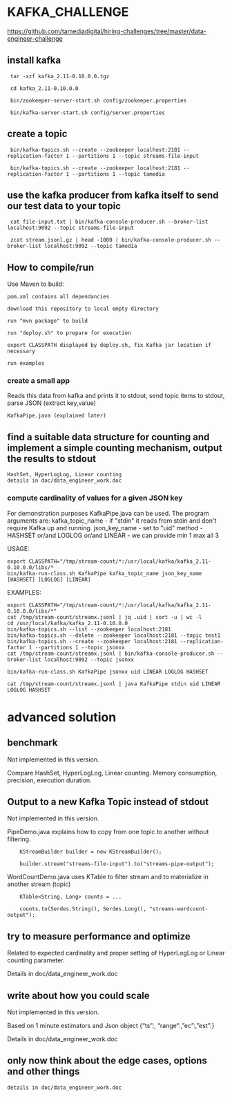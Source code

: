 # KAFKA_CHALLENGE 

https://github.com/tamediadigital/hiring-challenges/tree/master/data-engineer-challenge


## install kafka 

     tar -xzf kafka_2.11-0.10.0.0.tgz

     cd kafka_2.11-0.10.0.0 

     bin/zookeeper-server-start.sh config/zookeeper.properties

     bin/kafka-server-start.sh config/server.properties

## create a topic

     bin/kafka-topics.sh --create --zookeeper localhost:2181 --replication-factor 1 --partitions 1 --topic streams-file-input

     bin/kafka-topics.sh --create --zookeeper localhost:2181 --replication-factor 1 --partitions 1 --topic tamedia

## use the kafka producer from kafka itself to send our test data to your topic

     cat file-input.txt | bin/kafka-console-producer.sh --broker-list localhost:9092 --topic streams-file-input

     zcat stream.jsonl.gz | head -1000 | bin/kafka-console-producer.sh --broker-list localhost:9092 --topic tamedia

## How to compile/run

Use Maven to build:

    pom.xml contains all dependancies

    download this repository to local empty directory

    run "mvn package" to build

    run "deploy.sh" to prepare for execution

    export CLASSPATH displayed by deploy.sh, fix Kafka jar location if necessary

    run examples 



### create a small app 

Reads this data from kafka and prints it to stdout, send topic items to stdout, parse JSON (extract key,value)

    KafkaPipe.java (explained later)


## find a suitable data structure for counting and implement a simple counting mechanism, output the results to stdout 

    HashSet, HyperLogLog, Linear counting
    details in doc/data_engineer_work.doc
    
### compute cardinality of values for a given JSON key

For demonstration purposes KafkaPipe.java can be used. The program arguments are:
kafka_topic_name - if "stdin" it reads from stdin and don't require Kafka up and running.
json_key_name    - set to "uid"
method           - HASHSET or/and LOGLOG or/and LINEAR - we can provide min 1 max all 3 

USAGE:

    export CLASSPATH="/tmp/stream-count/*:/usr/local/kafka/kafka_2.11-0.10.0.0/libs/*
    bin/kafka-run-class.sh KafkaPipe kafka_topic_name json_key_name [HASHSET] [LOGLOG] [LINEAR]

EXAMPLES:

    export CLASSPATH="/tmp/stream-count/*:/usr/local/kafka/kafka_2.11-0.10.0.0/libs/*"
    cat /tmp/stream-count/streamx.jsonl | jq .uid | sort -u | wc -l 
    cd /usr/local/kafka/kafka_2.11-0.10.0.0
    bin/kafka-topics.sh --list --zookeeper localhost:2181
    bin/kafka-topics.sh --delete --zookeeper localhost:2181 --topic test1
    bin/kafka-topics.sh --create --zookeeper localhost:2181 --replication-factor 1 --partitions 1 --topic jsonxx 
    cat /tmp/stream-count/streamx.jsonl | bin/kafka-console-producer.sh --broker-list localhost:9092 --topic jsonxx

    bin/kafka-run-class.sh KafkaPipe jsonxx uid LINEAR LOGLOG HASHSET

    cat /tmp/stream-count/streamx.jsonl | java KafkaPipe stdin uid LINEAR LOGLOG HASHSET


# advanced solution

## benchmark

Not implemented in this version. 

Compare HashSet, HyperLogLog, Linear counting. Memory consumption, precision, execution duration.

## Output to a new Kafka Topic instead of stdout

Not implemented in this version. 

PipeDemo.java explains how to copy from one topic to another without filtering.

        KStreamBuilder builder = new KStreamBuilder();
        
        builder.stream("streams-file-input").to("streams-pipe-output");

WordCountDemo.java uses KTable to filter stream and to materialize in another stream (topic) 

        KTable<String, Long> counts = ...
        
        counts.to(Serdes.String(), Serdes.Long(), "streams-wordcount-output");
        
## try to measure performance and optimize

Related to expected cardinality and proper setting of HyperLogLog or Linear counting parameter.

Details in doc/data_engineer_work.doc

## write about how you could scale

Not implemented in this version. 

Based on 1 minute estimators and Json object {“ts”:<timestamp>, “range“:<range>,”ec”:<ecvalue>,”est”:<estimator>}

Details in doc/data_engineer_work.doc

## only now think about the edge cases, options and other things

    details in doc/data_engineer_work.doc



